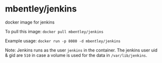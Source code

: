 mbentley/jenkins
==================

docker image for jenkins

To pull this image:
`docker pull mbentley/jenkins`

Example usage:
`docker run -p 8080 -d mbentley/jenkins`

Note: Jenkins runs as the user `jenkins` in the container.  The jenkins user uid & gid are `510` in case a volume is used for the data in `/var/lib/jenkins`.

